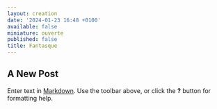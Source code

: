 ```yaml
---
layout: creation
date: '2024-01-23 16:48 +0100'
available: false
miniature: ouverte
published: false
title: Fantasque
---
```

## A New Post

Enter text in [Markdown](http://daringfireball.net/projects/markdown/). Use the toolbar above, or click the **?** button for formatting help.
